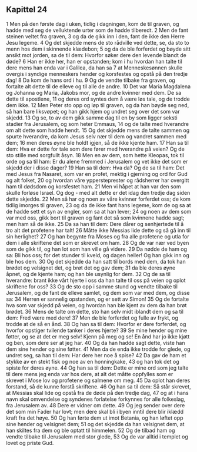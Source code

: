 ## Kapittel 24

1 Men på den første dag i uken, tidlig i dagningen, kom de til graven, og hadde med seg de velluktende urter som de hadde tilberedt.
2 Men de fant steinen veltet fra graven,
3 og da de gikk inn i den, fant de ikke den Herre Jesu legeme.
4 Og det skjedde mens de sto rådville ved dette, se, da sto to menn hos dem i skinnende klædebon;
5 og da de ble forferdet og bøyde sitt ansikt mot jorden, sa de til dem: Hvorfor søker dere den levende blandt de døde?
6 Han er ikke her, han er opstanden; kom i hu hvordan han talte til dere mens han enda var i Galilea, da han sa
7 at Menneskesønnen skulle overgis i syndige menneskers hender og korsfestes og opstå på den tredje dag!
8 Da kom de hans ord i hu.
9 Og de vendte tilbake fra graven, og fortalte alt dette til de elleve og til alle de andre.
10 Det var Maria Magdalena og Johanna og Maria, Jakobs mor, og de andre kvinner med dem. De sa dette til apostlene,
11 og deres ord syntes dem å være løs tale, og de trodde dem ikke.
12 Men Peter sto opp og løp til graven, og da han bøyde seg ned, så han bare liksvøpet; og han gikk hjem og undret seg over det som var skjedd.
13 Og se, to av dem gikk samme dag til en by som ligger seksti stadier fra Jerusalem, og som heter Emmaus,
14 og de talte med hverandre om alt dette som hadde hendt.
15 Og det skjedde mens de talte sammen og spurte hverandre, da kom Jesus selv nær til dem og vandret sammen med dem;
16 men deres øyne ble holdt igjen, så de ikke kjente ham.
17 Han sa til dem: Hva er dette for tale som dere fører med hverandre på veien? Og de sto stille med sorgfullt åsyn.
18 Men en av dem, som hette Kleopas, tok til orde og sa til ham: Er du alene fremmed i Jerusalem og vet ikke det som er skjedd der i disse dager?
19 Han sa til dem: Hva da? Og de sa til ham: Det med Jesus fra Nasaret, som var en profet, mektig i gjerning og ord for Gud og alt folket,
20 og hvordan våre yppersteprester og rådsherrer har overgitt ham til dødsdom og korsfestet ham.
21 Men vi håpet at han var den som skulle forløse Israel. Og dog - med alt dette er det idag den tredje dag siden dette skjedde.
22 Men så har og noen av våre kvinner forferdet oss; de kom tidlig imorges til graven,
23 og da de ikke fant hans legeme, kom de og sa at de hadde sett et syn av engler, som sa at han lever;
24 og noen av dem som var med oss, gikk bort til graven og fant det så som kvinnene hadde sagt; men ham så de ikke.
25 Da sa han til dem: Dere dårer og senhjertede til å tro alt det profetene har talt!
26 Måtte ikke Messias lide dette og så gå inn til sin herlighet?
27 Og han begynte fra Moses og fra alle profetene og utla for dem i alle skriftene det som er skrevet om ham.
28 Og de var nær ved byen som de gikk til, og han lot som han ville gå videre.
29 Da nødde de ham og sa: Bli hos oss; for det stunder til kveld, og dagen heller! Og han gikk inn og ble hos dem.
30 Og det skjedde da han satt til bords med dem, da tok han brødet og velsignet det, og brøt det og gav dem;
31 da ble deres øyne åpnet, og de kjente ham; og han ble usynlig for dem.
32 Og de sa til hverandre: brant ikke vårt hjerte i oss da han talte til oss på veien og oplot skriftene for oss?
33 Og de sto opp i samme stund og vendte tilbake til Jerusalem, og de fant de elleve samlet, og dem som var med dem, og disse sa:
34 Herren er sannelig opstanden, og er sett av Simon!
35 Og de fortalte hva som var skjedd på veien, og hvordan han ble kjent av dem da han brøt brødet.
36 Mens de talte om dette, sto han selv midt iblandt dem og sa til dem: Fred være med dere!
37 Men de ble forferdet og fulle av frykt, og trodde at de så en ånd.
38 Og han sa til dem: Hvorfor er dere forferdet, og hvorfor opstiger tvilende tanker i deres hjerte?
39 Se mine hender og mine føtter, og se at det er meg selv! Kjenn på meg og se! En ånd har jo ikke kjøtt og ben, som dere ser at jeg har.
40 Og da han hadde sagt dette, viste han dem sine hender og sine føtter.
41 Men da de enda ikke trodde for glede, og undret seg, sa han til dem: Har dere her noe å spise?
42 Da gav de ham et stykke av en stekt fisk og noe av en honningkake,
43 og han tok det og spiste for deres øyne.
44 Og han sa til dem: Dette er mine ord som jeg talte til dere mens jeg enda var hos dere, at alt det måtte oppfylles som er skrevet i Mose lov og profetene og salmene om meg.
45 Da oplot han deres forstand, så de kunne forstå skriftene.
46 Og han sa til dem: Så står skrevet, at Messias skal lide og opstå fra de døde på den tredje dag,
47 og at i hans navn skal omvendelse og syndenes forlatelse forkynnes for alle folkeslag, fra Jerusalem av.
48 Dere er vidner om dette.
49 Og jeg sender over dere det som min Fader har lovt; men dere skal bli i byen inntil dere blir iklædd kraft fra det høye.
50 Og han førte dem ut imot Betania, og han løftet opp sine hender og velsignet dem;
51 og det skjedde da han velsignet dem, at han skiltes fra dem og ble optatt til himmelen.
52 Og de tilbad ham og vendte tilbake til Jerusalem med stor glede,
53 Og de var alltid i templet og lovet og priste Gud.
